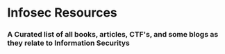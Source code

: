 # Infosec Resources  

### A Curated list of all books, articles, CTF's, and some blogs as they relate to Information Securitys
